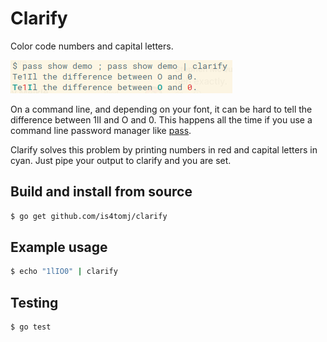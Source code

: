 Clarify
==========

Color code numbers and capital letters.

![Example Image](example.png)

On a command line, and depending on your font, it can be hard to tell the difference between 1lI and O and 0. This happens all the time if you use a command line password manager like [pass](https://www.passwordstore.org/).

Clarify solves this problem by printing numbers in red and capital letters in cyan. Just pipe your output to clarify and you are set.


## Build and install from source

```bash
$ go get github.com/is4tomj/clarify
```

## Example usage
```bash
$ echo "1lIO0" | clarify
```

## Testing
```bash
$ go test
```
